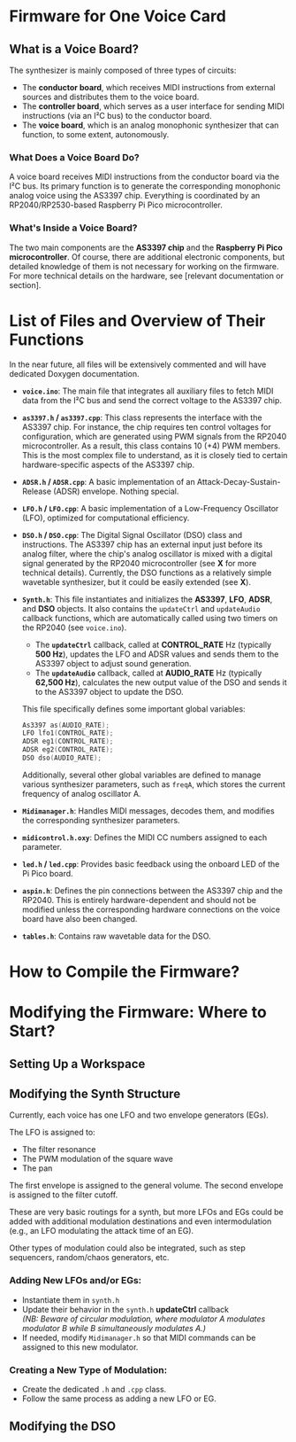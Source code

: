 # Firmware for One Voice Card

## What is a Voice Board?

The synthesizer is mainly composed of three types of circuits:
- The **conductor board**, which receives MIDI instructions from external sources and distributes them to the voice board.
- The **controller board**, which serves as a user interface for sending MIDI instructions (via an I²C bus) to the conductor board.
- The **voice board**, which is an analog monophonic synthesizer that can function, to some extent, autonomously.

### What Does a Voice Board Do?

A voice board receives MIDI instructions from the conductor board via the I²C bus. Its primary function is to generate the corresponding monophonic analog voice using the AS3397 chip. Everything is coordinated by an RP2040/RP2530-based Raspberry Pi Pico microcontroller.

### What's Inside a Voice Board?

The two main components are the **AS3397 chip** and the **Raspberry Pi Pico microcontroller**. Of course, there are additional electronic components, but detailed knowledge of them is not necessary for working on the firmware. For more technical details on the hardware, see [relevant documentation or section].


# List of Files and Overview of Their Functions

In the near future, all files will be extensively commented and will have dedicated Doxygen documentation.

- **`voice.ino`**: The main file that integrates all auxiliary files to fetch MIDI data from the I²C bus and send the correct voltage to the AS3397 chip.
- **`as3397.h` / `as3397.cpp`**: This class represents the interface with the AS3397 chip. For instance, the chip requires ten control voltages for configuration, which are generated using PWM signals from the RP2040 microcontroller. As a result, this class contains 10 (+4) PWM members. This is the most complex file to understand, as it is closely tied to certain hardware-specific aspects of the AS3397 chip.
- **`ADSR.h` / `ADSR.cpp`**: A basic implementation of an Attack-Decay-Sustain-Release (ADSR) envelope. Nothing special.
- **`LFO.h` / `LFO.cpp`**: A basic implementation of a Low-Frequency Oscillator (LFO), optimized for computational efficiency.
- **`DSO.h` / `DSO.cpp`**: The Digital Signal Oscillator (DSO) class and instructions. The AS3397 chip has an external input just before its analog filter, where the chip's analog oscillator is mixed with a digital signal generated by the RP2040 microcontroller (see **X** for more technical details). Currently, the DSO functions as a relatively simple wavetable synthesizer, but it could be easily extended (see **X**).
- **`Synth.h`**: This file instantiates and initializes the **AS3397**, **LFO**, **ADSR**, and **DSO** objects. It also contains the `updateCtrl` and `updateAudio` callback functions, which are automatically called using two timers on the RP2040 (see `voice.ino`).  
  - The **`updateCtrl`** callback, called at **CONTROL_RATE** Hz (typically **500 Hz**), updates the LFO and ADSR values and sends them to the AS3397 object to adjust sound generation.  
  - The **`updateAudio`** callback, called at **AUDIO_RATE** Hz (typically **62,500 Hz**), calculates the new output value of the DSO and sends it to the AS3397 object to update the DSO.

  This file specifically defines some important global variables:
  ```c
  As3397 as(AUDIO_RATE);
  LFO lfo1(CONTROL_RATE);
  ADSR eg1(CONTROL_RATE);
  ADSR eg2(CONTROL_RATE);
  DSO dso(AUDIO_RATE);
  ```
  Additionally, several other global variables are defined to manage various synthesizer parameters, such as `freqA`, which stores the current frequency of analog oscillator A.

- **`Midimanager.h`**: Handles MIDI messages, decodes them, and modifies the corresponding synthesizer parameters.
- **`midicontrol.h.oxy`**: Defines the MIDI CC numbers assigned to each parameter.
- **`led.h` / `led.cpp`**: Provides basic feedback using the onboard LED of the Pi Pico board.
- **`aspin.h`**: Defines the pin connections between the AS3397 chip and the RP2040. This is entirely hardware-dependent and should not be modified unless the corresponding hardware connections on the voice board have also been changed.
- **`tables.h`**: Contains raw wavetable data for the DSO.

# How to Compile the Firmware?

# Modifying the Firmware: Where to Start?

## Setting Up a Workspace

## Modifying the Synth Structure

Currently, each voice has one LFO and two envelope generators (EGs). 

The LFO is assigned to:
- The filter resonance
- The PWM modulation of the square wave
- The pan

The first envelope is assigned to the general volume. The second envelope is assigned to the filter cutoff.

These are very basic routings for a synth, but more LFOs and EGs could be added with additional modulation destinations and even intermodulation (e.g., an LFO modulating the attack time of an EG).

Other types of modulation could also be integrated, such as step sequencers, random/chaos generators, etc.

### Adding New LFOs and/or EGs:
- Instantiate them in `synth.h`
- Update their behavior in the `synth.h` **updateCtrl** callback  
  _(NB: Beware of circular modulation, where modulator A modulates modulator B while B simultaneously modulates A.)_
- If needed, modify `Midimanager.h` so that MIDI commands can be assigned to this new modulator.

### Creating a New Type of Modulation:
- Create the dedicated `.h` and `.cpp` class.
- Follow the same process as adding a new LFO or EG.


## Modifying the DSO
